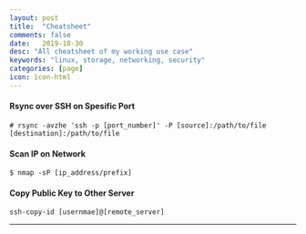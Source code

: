 ```yaml
---
layout: post
title:  "Cheatsheet"
comments: false
date:   2019-10-30
desc: "All cheatsheet of my working use case"
keywords: "linux, storage, networking, security"
categories: [page]
icon: icon-html
---
```



#### Rsync over SSH on Spesific Port

```
# rsync -avzhe 'ssh -p [port_number]' -P [source]:/path/to/file [destination]:/path/to/file
```


#### Scan IP on Network

```
$ nmap -sP [ip_address/prefix]
```
#### Copy Public Key to Other Server

```
ssh-copy-id [usernmae]@[remote_server]
```
---
